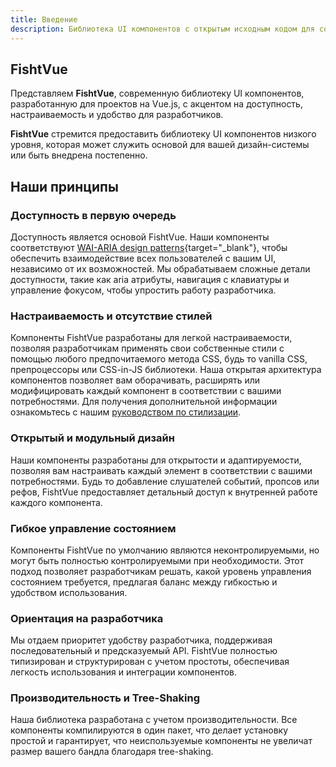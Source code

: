 ```yaml
---
title: Введение
description: Библиотека UI компонентов с открытым исходным кодом для создания высококачественных, доступных дизайн-систем и веб-приложений с использованием Vue.
---
```


<h2 id="fishtvue">FishtVue</h2>

Представляем **FishtVue**, современную библиотеку UI компонентов, разработанную для проектов на Vue.js, с акцентом на
доступность, настраиваемость и удобство для разработчиков.

**FishtVue** стремится предоставить библиотеку UI компонентов низкого уровня, которая может служить основой для вашей
дизайн-системы или быть внедрена постепенно.

<h2 id="our-principles">Наши принципы</h2>

<h3 id="accessibility-first">Доступность в первую очередь</h3>

Доступность является основой FishtVue. Наши компоненты
соответствуют [WAI-ARIA design patterns](https://www.w3.org/TR/wai-aria-practices-1.2){target="_blank"}, чтобы
обеспечить взаимодействие всех пользователей с вашим UI, независимо от их возможностей. Мы обрабатываем сложные детали
доступности, такие как aria атрибуты, навигация с клавиатуры и управление фокусом, чтобы упростить работу разработчика.

<h3 id="customizable-unstyled">Настраиваемость и отсутствие стилей</h3>

Компоненты FishtVue разработаны для легкой настраиваемости, позволяя разработчикам применять свои собственные стили с
помощью любого предпочитаемого метода CSS, будь то vanilla CSS, препроцессоры или CSS-in-JS библиотеки. Наша открытая
архитектура компонентов позволяет вам оборачивать, расширять или модифицировать каждый компонент в соответствии с вашими
потребностями. Для получения дополнительной информации ознакомьтесь с
нашим [руководством по стилизации](/configuration/theming).

<h3 id="open-modular-design">Открытый и модульный дизайн</h3>

Наши компоненты разработаны для открытости и адаптируемости, позволяя вам настраивать каждый элемент в соответствии с
вашими потребностями. Будь то добавление слушателей событий, пропсов или рефов, FishtVue предоставляет детальный доступ
к внутренней работе каждого компонента.

<h3 id="flexible-state-management">Гибкое управление состоянием</h3>

Компоненты FishtVue по умолчанию являются неконтролируемыми, но могут быть полностью контролируемыми при необходимости.
Этот подход позволяет разработчикам решать, какой уровень управления состоянием требуется, предлагая баланс между
гибкостью и удобством использования.

<h3 id="developer-centric-experience">Ориентация на разработчика</h3>

Мы отдаем приоритет удобству разработчика, поддерживая последовательный и предсказуемый API. FishtVue полностью
типизирован и структурирован с учетом простоты, обеспечивая легкость использования и интеграции компонентов.

<h3 id="performance-tree-shaking">Производительность и Tree-Shaking</h3>

Наша библиотека разработана с учетом производительности. Все компоненты компилируются в один пакет, что делает установку
простой и гарантирует, что неиспользуемые компоненты не увеличат размер вашего бандла благодаря tree-shaking.
